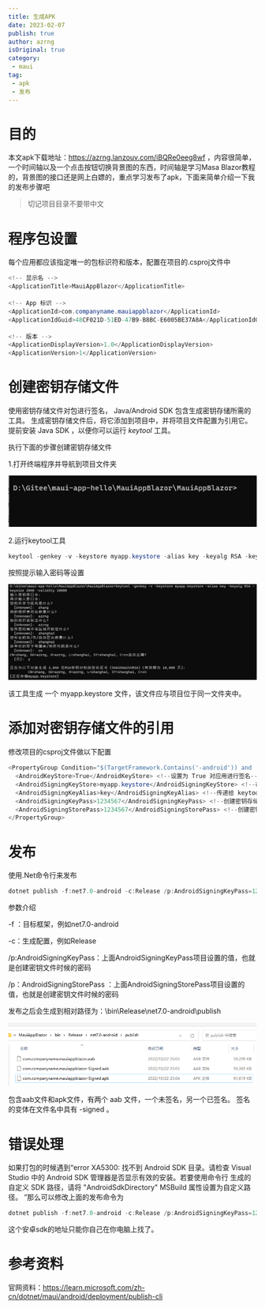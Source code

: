 ```yaml
---
title: 生成APK
date: 2023-02-07
publish: true
author: azrng
isOriginal: true
category:
 - maui
tag:
 - apk
 - 发布
---
```

# 目的

本文apk下载地址：https://azrng.lanzouv.com/iBQRe0eeg8wf ，内容很简单，一个时间轴以及一个点击按钮切换背景图的东西，时间轴是学习Masa Blazor教程的，背景图的接口还是网上白嫖的，重点学习发布了apk，下面来简单介绍一下我的发布步骤吧

> 切记项目目录不要带中文

# 程序包设置

每个应用都应该指定唯一的包标识符和版本，配置在项目的.csproj文件中

```csharp
<!-- 显示名 -->
<ApplicationTitle>MauiAppBlazor</ApplicationTitle>

<!-- App 标识 -->
<ApplicationId>com.companyname.mauiappblazor</ApplicationId>
<ApplicationIdGuid>48CF021D-51ED-47B9-B8BC-E6005BE37A8A</ApplicationIdGuid>

<!-- 版本 -->
<ApplicationDisplayVersion>1.0</ApplicationDisplayVersion>
<ApplicationVersion>1</ApplicationVersion>
```

# 创建密钥存储文件

使用密钥存储文件对包进行签名， Java/Android SDK 包含生成密钥存储所需的工具。 生成密钥存储文件后，将它添加到项目中，并将项目文件配置为引用它。提前安装 Java SDK ，以便你可以运行 *keytool* 工具。

执行下面的步骤创建密钥存储文件

1.打开终端程序并导航到项目文件夹

![img](/maui/1666449750699-d987ea22-6a0f-4d88-a494-64aaec095c89.png)

2.运行keytool工具

```csharp
keytool -genkey -v -keystore myapp.keystore -alias key -keyalg RSA -keysize 2048 -validity 10000
```

按照提示输入密码等设置

![img](/maui/1666449805533-abf78679-6cd0-4b98-8a21-53cdb7aef38c.png)

该工具生成 一个 myapp.keystore 文件，该文件应与项目位于同一文件夹中。

# 添加对密钥存储文件的引用

修改项目的csproj文件做以下配置

```csharp
<PropertyGroup Condition="$(TargetFramework.Contains('-android')) and '$(Configuration)' == 'Release'">
  <AndroidKeyStore>True</AndroidKeyStore> <!--设置为 True 对应用进行签名-->
  <AndroidSigningKeyStore>myapp.keystore</AndroidSigningKeyStore> <!--在上一部分中创建的密钥存储文件： myapp.keystore-->
  <AndroidSigningKeyAlias>key</AndroidSigningKeyAlias> <!--传递给 keytool 工具的参数值：键-->
  <AndroidSigningKeyPass>1234567</AndroidSigningKeyPass> <!--创建密钥存储文件时提供的密码-->
  <AndroidSigningStorePass>1234567</AndroidSigningStorePass> <!--创建密钥存储文件时提供的密码-->
</PropertyGroup>
```

# 发布

使用.Net命令行来发布

```csharp
dotnet publish -f:net7.0-android -c:Release /p:AndroidSigningKeyPass=123456 /p:AndroidSigningStorePass=1234567
```

参数介绍

-f ：目标框架，例如net7.0-android

-c：生成配置，例如Release

/p:AndroidSigningKeyPass：上面AndroidSigningKeyPass项目设置的值，也就是创建密钥文件时候的密码

/p：AndroidSigningStorePass ：上面AndroidSigningStorePass项目设置的值，也就是创建密钥文件时候的密码

发布之后会生成到相对路径为：\bin\Release\net7.0-android\publish 

![img](/maui/1666451120428-276a9ea0-f401-4546-bdb4-feceb836eef2.png)

包含aab文件和apk文件，有两个 aab 文件，一个未签名，另一个已签名。 签名的变体在文件名中具有 -signed 。

# 错误处理

如果打包的时候遇到“error XA5300: 找不到 Android SDK 目录。请检查 Visual Studio 中的 Android SDK 管理器是否显示有效的安装。若要使用命令行 生成的自定义 SDK 路径，请将 "AndroidSdkDirectory" MSBuild 属性设置为自定义路径。 ”那么可以修改上面的发布命令为

```csharp
dotnet publish -f:net7.0-android -c:Release /p:AndroidSigningKeyPass=123456 /p:AndroidSigningStorePass=1234567 /p:AndroidSdkDirectory=D:\Android\android-sdk
```

这个安卓sdk的地址只能你自己在你电脑上找了。

# 参考资料

官网资料：https://learn.microsoft.com/zh-cn/dotnet/maui/android/deployment/publish-cli
